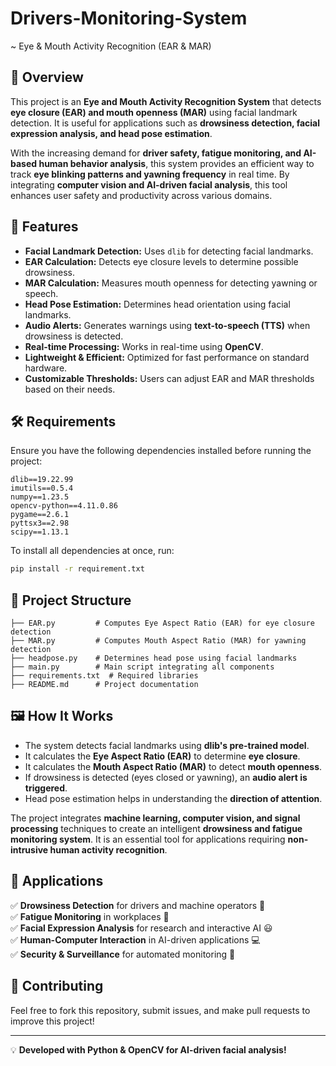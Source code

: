 # Drivers-Monitoring-System  
~ Eye & Mouth Activity Recognition (EAR & MAR)


## 📌 Overview
This project is an **Eye and Mouth Activity Recognition System** that detects **eye closure (EAR) and mouth openness (MAR)** using facial landmark detection. It is useful for applications such as **drowsiness detection, facial expression analysis, and head pose estimation**. 

With the increasing demand for **driver safety, fatigue monitoring, and AI-based human behavior analysis**, this system provides an efficient way to track **eye blinking patterns and yawning frequency** in real time. By integrating **computer vision and AI-driven facial analysis**, this tool enhances user safety and productivity across various domains.

## 🚀 Features
- **Facial Landmark Detection:** Uses `dlib` for detecting facial landmarks.
- **EAR Calculation:** Detects eye closure levels to determine possible drowsiness.
- **MAR Calculation:** Measures mouth openness for detecting yawning or speech.
- **Head Pose Estimation:** Determines head orientation using facial landmarks.
- **Audio Alerts:** Generates warnings using **text-to-speech (TTS)** when drowsiness is detected.
- **Real-time Processing:** Works in real-time using **OpenCV**.
- **Lightweight & Efficient:** Optimized for fast performance on standard hardware.
- **Customizable Thresholds:** Users can adjust EAR and MAR thresholds based on their needs.

## 🛠️ Requirements
Ensure you have the following dependencies installed before running the project:

```plaintext
dlib==19.22.99
imutils==0.5.4
numpy==1.23.5
opencv-python==4.11.0.86
pygame==2.6.1
pyttsx3==2.98
scipy==1.13.1
```

To install all dependencies at once, run:
```bash
pip install -r requirement.txt
```

## 📂 Project Structure
```
├── EAR.py         # Computes Eye Aspect Ratio (EAR) for eye closure detection
├── MAR.py         # Computes Mouth Aspect Ratio (MAR) for yawning detection
├── headpose.py    # Determines head pose using facial landmarks
├── main.py        # Main script integrating all components
├── requirements.txt  # Required libraries
├── README.md      # Project documentation
```

## 🖼️ How It Works
- The system detects facial landmarks using **dlib's pre-trained model**.
- It calculates the **Eye Aspect Ratio (EAR)** to determine **eye closure**.
- It calculates the **Mouth Aspect Ratio (MAR)** to detect **mouth openness**.
- If drowsiness is detected (eyes closed or yawning), an **audio alert is triggered**.
- Head pose estimation helps in understanding the **direction of attention**.

The project integrates **machine learning, computer vision, and signal processing** techniques to create an intelligent **drowsiness and fatigue monitoring system**. It is an essential tool for applications requiring **non-intrusive human activity recognition**.

## 📌 Applications
✅ **Drowsiness Detection** for drivers and machine operators 🚗                                  
✅ **Fatigue Monitoring** in workplaces 🏢                               
✅ **Facial Expression Analysis** for research and interactive AI 😃                               
✅ **Human-Computer Interaction** in AI-driven applications 💻                               
✅ **Security & Surveillance** for automated monitoring 🎥                               

## 🤝 Contributing
Feel free to fork this repository, submit issues, and make pull requests to improve this project!

---
💡 **Developed with Python & OpenCV for AI-driven facial analysis!**

